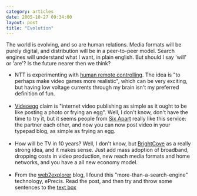 ```yaml
---
category: articles
date: 2005-10-27 09:34:00
layout: post
title: "Evolution"
---
```


The world is evolving, and so are human relations. Media formats will be purely digital, and distribution will be in a peer-to-peer model. Search engines will understand what I want, in plain english. But should I say 'will' or 'are'? Is the future nearer then we think?  <br /><ul><li>NTT is experimenting with <a href="http://www.cnn.com/2005/TECH/10/25/human.remote.control.ap/index.html">human remote controlling</a>. The idea is "to perhaps make video games more realistic", which can be very exciting, but having low voltage currents through my brain isn't my preferred definition of fun.<br /><br /><li><a href="http://videoegg.com">Videoegg</a> claim is "internet video publishing as simple as it ought to be like posting a photo or frying an egg". Well, I don't know, don't have the time to try it, but it seems people from <a href="http://sixapart.com"/>Six Apart</a> really like this service: the partner each other, and now you can now post video in your typepad blog, as simple as frying an egg.<br /><br /><li>How will be TV in 10 years? Well, I don't know, but <a href="http://brightcove.com/">BrightCove</a> as a really strong idea, and it makes sense. Just add mass adoption of broadband, dropping costs in video production, new reach media formats and home networks, and you have a all new economy model. <br /><br /><li>From the <a href="http://blogs.zdnet.com/web2explorer/?p=40&part=rss&tag=feed&subj=zdblog">web2explorer</a> blog, I found this "more-than-a-search-engine" technology, ePrecis. Read the post, and then try and throw some sentences to the <a href="http://eprecis.com/">text box</a><br /></ul>
